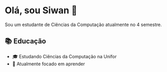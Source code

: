 # Olá, sou Siwan 👋

Sou um estudante de Ciências da Computação atualmente no 4 semestre.

## 📚 Educação

- 🎓 Estudando Ciências da Computação na Unifor
- 🌱 Atualmente focado em aprender

